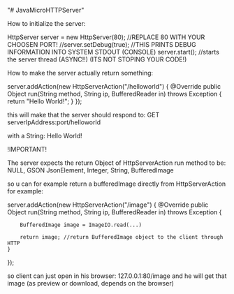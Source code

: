 "# JavaMicroHTTPServer" 

How to initialize the server:

HttpServer server = new HttpServer(80); //REPLACE 80 WITH YOUR CHOOSEN PORT!
//server.setDebug(true); //THIS PRINTS DEBUG INFORMATION INTO SYSTEM STDOUT (CONSOLE)
server.start(); //starts the server thread (ASYNC!!) (ITS NOT STOPING YOUR CODE!)


How to make the server actually return something:

server.addAction(new HttpServerAction("/helloworld") {
	@Override
	public Object run(String method, String ip, BufferedReader in) throws Exception {
		return "Hello World!";
	}
});

this will make that the server should respond to:
GET serverIpAddress:port/helloworld

with a String:
Hello World!


!IMPORTANT!

The server expects the return Object of HttpServerAction run method to be:
NULL, GSON JsonElement, Integer, String, BufferedImage

so u can for example return a bufferedImage directly from HttpServerAction
for example:

server.addAction(new HttpServerAction("/image") {
	@Override
	public Object run(String method, String ip, BufferedReader in) throws Exception {
	
		BufferedImage image = ImageIO.read(...)
	
		return image; //return BufferedImage object to the client through HTTP
	}
});

so client can just open in his browser: 127.0.0.1:80/image and he will get that image (as preview or download, depends on the browser)